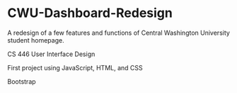 # CWU-Dashboard-Redesign
A redesign of a few features and functions of Central Washington University student homepage.

CS 446 User Interface Design

First project using JavaScript, HTML, and CSS

Bootstrap
